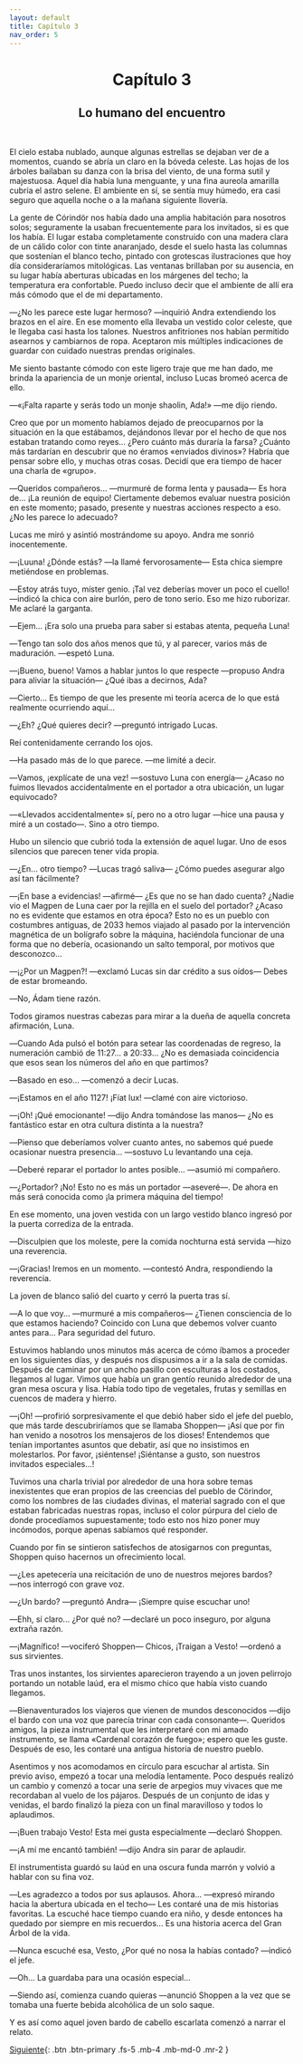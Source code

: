 ```yaml
---
layout: default
title: Capítulo 3
nav_order: 5
---
```


<h1 style="text-align: center;"> <b> Capítulo 3 </b> </h1>
<h2 style="text-align: center;"> Lo humano del encuentro </h2> <br>



El cielo estaba nublado, aunque algunas estrellas se dejaban ver de a momentos, cuando se abría un claro en la bóveda celeste. Las hojas de los árboles bailaban su danza con la brisa del viento, de una forma sutil y majestuosa. Aquel día había luna menguante, y una fina aureola amarilla cubría el astro selene. El ambiente en sí, se sentía muy húmedo, era casi seguro que aquella noche o a la mañana siguiente llovería.

La gente de Córindör nos había dado una amplia habitación para nosotros solos; seguramente la usaban frecuentemente para los invitados, si es que los había. El lugar estaba completamente construido con una madera clara de un cálido color con tinte anaranjado, desde el suelo hasta las columnas que sostenían el blanco techo, pintado con grotescas ilustraciones que hoy día consideraríamos mitológicas. Las ventanas brillaban por su ausencia, en su lugar había aberturas ubicadas en los márgenes del techo; la temperatura era confortable. Puedo incluso decir que el ambiente de allí era más cómodo que el de mi departamento.

―¿No les parece este lugar hermoso? ―inquirió Andra extendiendo los brazos en el aire. En ese momento ella llevaba un vestido color celeste, que le llegaba casi hasta los talones. Nuestros anfitriones nos habían permitido asearnos y cambiarnos de ropa. Aceptaron mis múltiples indicaciones de guardar con cuidado nuestras prendas originales.

Me siento bastante cómodo con este ligero traje que me han dado, me brinda la apariencia de un monje oriental, incluso Lucas bromeó acerca de ello.

―«¡Falta raparte y serás todo un monje shaolin, Ada!» ―me dijo riendo.

Creo que por un momento habíamos dejado de preocuparnos por la situación en la que estábamos, dejándonos llevar por el hecho de que nos estaban tratando como reyes... ¿Pero cuánto más duraría la farsa? ¿Cuánto más tardarían en descubrir que no éramos «enviados divinos»? Habría que pensar sobre ello, y muchas otras cosas. Decidí que era tiempo de hacer una charla de «grupo».

―Queridos compañeros... ―murmuré de forma lenta y pausada― Es hora de... ¡La reunión de equipo! Ciertamente debemos evaluar nuestra posición en este momento; pasado, presente y nuestras acciones respecto a eso. ¿No les parece lo adecuado?

Lucas me miró y asintió mostrándome su apoyo. Andra me sonrió inocentemente.

―¡Luuna! ¿Dónde estás? ―la llamé fervorosamente― Esta chica siempre metiéndose en problemas.

―Estoy atrás tuyo, míster genio. ¡Tal vez deberías mover un poco el cuello! ―indicó la chica con aire burlón, pero de tono serio. Eso me hizo ruborizar. Me aclaré la garganta.

―Ejem... ¡Era solo una prueba para saber si estabas atenta, pequeña Luna!

―Tengo tan solo dos años menos que tú, y al parecer, varios más de maduración. ―espetó Luna.

―¡Bueno, bueno! Vamos a hablar juntos lo que respecte ―propuso Andra para aliviar la situación― ¿Qué ibas a decirnos, Ada?

―Cierto... Es tiempo de que les presente mi teoría acerca de lo que está realmente ocurriendo aquí...

―¿Eh? ¿Qué quieres decir? ―preguntó intrigado Lucas.

Reí contenidamente cerrando los ojos.

―Ha pasado más de lo que parece. ―me limité a decir.

―Vamos, ¡explícate de una vez! ―sostuvo Luna con energía― ¿Acaso no fuimos llevados accidentalmente en el portador a otra ubicación, un lugar equivocado?

―«Llevados accidentalmente» sí, pero no a otro lugar ―hice una pausa y miré a un costado―. Sino a otro tiempo.

Hubo un silencio que cubrió toda la extensión de aquel lugar. Uno de esos silencios que parecen tener vida propia.

―¿En... otro tiempo? ―Lucas tragó saliva― ¿Cómo puedes asegurar algo así tan fácilmente?

―¡En base a evidencias! ―afirmé― ¿Es que no se han dado cuenta? ¿Nadie vio el Magpen de Luna caer por la rejilla en el suelo del portador? ¿Acaso no es evidente que estamos en otra época? Esto no es un pueblo con costumbres antiguas, de 2033 hemos viajado al pasado por la intervención magnética de un bolígrafo sobre la máquina, haciéndola funcionar de una forma que no debería, ocasionando un salto temporal, por motivos que desconozco...

―¡¿Por un Magpen?! ―exclamó Lucas sin dar crédito a sus oídos― Debes de estar bromeando.

―No, Ádam tiene razón.

Todos giramos nuestras cabezas para mirar a la dueña de aquella concreta afirmación, Luna.

―Cuando Ada pulsó el botón para setear las coordenadas de regreso, la numeración cambió de 11:27... a 20:33... ¿No es demasiada coincidencia que esos sean los números del año en que partimos?

―Basado en eso... ―comenzó a decir Lucas.

―¡Estamos en el año 1127! ¡Fíat lux! ―clamé con aire victorioso.

―¡Oh! ¡Qué emocionante! ―dijo Andra tomándose las manos― ¿No es fantástico estar en otra cultura distinta a la nuestra?

―Pienso que deberíamos volver cuanto antes, no sabemos qué puede ocasionar nuestra presencia... ―sostuvo Lu levantando una ceja.

―Deberé reparar el portador lo antes posible... ―asumió mi compañero.

―¿Portador? ¡No! Esto no es más un portador ―aseveré―. De ahora en más será conocida como ¡la primera máquina del tiempo!

En ese momento, una joven vestida con un largo vestido blanco ingresó por la puerta corrediza de la entrada.

―Disculpien que los moleste, pere la comida nochturna está servida ―hizo una reverencia.

―¡Gracias! Iremos en un momento. ―contestó Andra, respondiendo la reverencia.

La joven de blanco salió del cuarto y cerró la puerta tras sí.

―A lo que voy... ―murmuré a mis compañeros― ¿Tienen consciencia de lo que estamos haciendo? Coincido con Luna que debemos volver cuanto antes para... Para  seguridad del futuro.

Estuvimos hablando unos minutos más acerca de cómo íbamos a proceder en los siguientes días, y después nos dispusimos a ir a la sala de comidas. Después de caminar por un ancho pasillo con esculturas a los costados, llegamos al lugar. Vimos que había un gran gentío reunido alrededor de una gran mesa oscura y lisa. Había todo tipo de vegetales, frutas y semillas en cuencos de madera y hierro.

―¡Oh! ―profirió sorpresivamente el que debió haber sido el jefe del pueblo, que más tarde descubriríamos que se llamaba Shoppen― ¡Así que por fin han venido a nosotros los mensajeros de los dioses! Entendemos que tenían importantes asuntos que debatir, así que no insistimos en molestarlos. Por favor, ¡siéntense! ¡Siéntanse a gusto, son nuestros invitados especiales...!

Tuvimos una charla trivial por alrededor de una hora sobre temas inexistentes que eran propios de las creencias del pueblo de Cörindor, como los nombres de las ciudades divinas, el material sagrado con el que estaban fabricadas nuestras ropas, incluso el color púrpura del cielo de donde procedíamos supuestamente; todo esto nos hizo poner muy incómodos, porque apenas sabíamos qué responder.

Cuando por fin se sintieron satisfechos de atosigarnos con preguntas, Shoppen quiso hacernos un ofrecimiento local.

―¿Les apetecería una reicitación de uno de nuestros mejores bardos? ―nos interrogó con grave voz.

―¿Un bardo? ―preguntó Andra― ¡Siempre quise escuchar uno!

―Ehh, sí claro... ¿Por qué no? ―declaré un poco inseguro, por alguna extraña razón.

―¡Magnífico! ―vociferó Shoppen― Chicos, ¡Traigan a Vesto! ―ordenó a sus sirvientes.

Tras unos instantes, los sirvientes aparecieron trayendo a un joven pelirrojo portando un notable laúd, era el mismo chico que había visto cuando llegamos.

―Bienaventurados los viajeros que vienen de mundos desconocidos ―dijo el bardo con una voz que parecía trinar con cada consonante―. Queridos amigos, la pieza instrumental que les interpretaré con mi amado instrumento, se llama «Cardenal corazón de fuego»; espero que les guste. Después de eso, les contaré una antigua historia de nuestro pueblo.

Asentimos y nos acomodamos en círculo para escuchar al artista. Sin previo aviso, empezó a tocar una melodía lentamente. Poco después realizó un cambio y comenzó a tocar una serie de arpegios muy vivaces que me recordaban al vuelo de los pájaros. Después de un conjunto de idas y venidas, el bardo finalizó la pieza con un final maravilloso y todos lo aplaudimos.

―¡Buen trabajo Vesto! Esta mei gusta especialmente ―declaró Shoppen.

―¡A mí me encantó también! ―dijo Andra sin parar de aplaudir.

El instrumentista guardó su laúd en una oscura funda marrón y volvió a hablar con su fina voz.

―Les agradezco a todos por sus aplausos. Ahora... ―expresó mirando hacia la abertura ubicada en el techo― Les contaré una de mis historias favoritas. La escuché hace tiempo cuando era niño, y desde entonces ha quedado por siempre en mis recuerdos... Es una historia acerca del Gran Árbol de la vida.

―Nunca escuché esa, Vesto, ¿Por qué no nosa la habías contado? ―indicó el jefe.

―Oh... La guardaba para una ocasión especial...

―Siendo así, comienza cuando quieras ―anunció Shoppen a la vez que se tomaba una fuerte bebida alcohólica de un solo saque.

Y es así como aquel joven bardo de cabello escarlata comenzó a narrar el relato.

[Siguiente](/DentroDelOrigen/docs/6-capitulo4){: .btn .btn-primary .fs-5 .mb-4 .mb-md-0 .mr-2 }